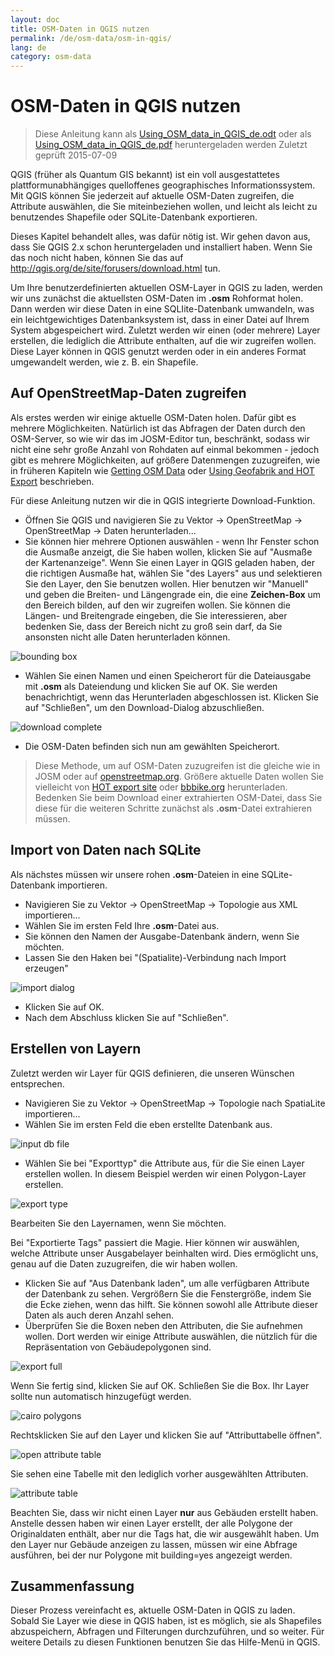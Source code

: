 ```yaml
---
layout: doc
title: OSM-Daten in QGIS nutzen
permalink: /de/osm-data/osm-in-qgis/
lang: de
category: osm-data
---
```


OSM-Daten in QGIS nutzen
=================

> Diese Anleitung kann als [Using_OSM_data_in_QGIS_de.odt](/files/Using_OSM_data_in_QGIS_de.odt) oder als [Using_OSM_data_in_QGIS_de.pdf](/files/Using_OSM_data_in_QGIS_de.pdf) heruntergeladen werden
> Zuletzt geprüft 2015-07-09

QGIS (früher als Quantum GIS bekannt) ist ein voll ausgestattetes plattformunabhängiges quelloffenes geographisches Informationssystem. Mit QGIS können Sie jederzeit auf aktuelle OSM-Daten zugreifen, die Attribute auswählen, die Sie miteinbeziehen wollen, und leicht als leicht zu benutzendes Shapefile oder SQLite-Datenbank exportieren.

Dieses Kapitel behandelt alles, was dafür nötig ist. Wir gehen davon aus, dass Sie QGIS 2.x schon heruntergeladen und installiert haben. Wenn Sie das noch nicht haben, können Sie das auf <http://qgis.org/de/site/forusers/download.html> tun.

Um Ihre benutzerdefinierten aktuellen OSM-Layer in QGIS zu laden, werden wir uns zunächst die aktuellsten OSM-Daten im **.osm** Rohformat holen. Dann werden wir diese Daten in eine SQLIite-Datenbank umwandeln, was ein leichtgewichtiges Datenbanksystem ist, dass in einer Datei auf Ihrem System abgespeichert wird. Zuletzt werden wir einen (oder mehrere) Layer erstellen, die lediglich die Attribute enthalten, auf die wir zugreifen wollen. Diese Layer können in QGIS genutzt werden oder in ein anderes Format umgewandelt werden, wie z. B. ein Shapefile.

Auf OpenStreetMap-Daten zugreifen
---------------------------

Als erstes werden wir einige aktuelle OSM-Daten holen. Dafür gibt es mehrere Möglichkeiten. Natürlich ist das Abfragen der Daten durch den OSM-Server, so wie wir das im JOSM-Editor tun, beschränkt, sodass wir nicht eine sehr große Anzahl von Rohdaten auf einmal bekommen - jedoch gibt es mehrere Möglichkeiten, auf größere Datenmengen zuzugreifen, wie
in früheren Kapiteln wie [Getting OSM Data](/de/osm-data/getting-data) oder [Using Geofabrik and HOT Export](/en/osm-data/geofabrik-and-hot-export) beschrieben.

Für diese Anleitung nutzen wir die in QGIS integrierte Download-Funktion.

- Öffnen Sie QGIS und navigieren Sie zu Vektor -> OpenStreetMap -> OpenStreetMap -> Daten herunterladen...
- Sie können hier mehrere Optionen auswählen - wenn Ihr Fenster schon die Ausmaße anzeigt, 	die Sie haben wollen, klicken Sie auf "Ausmaße der Kartenanzeige". Wenn Sie einen Layer in QGIS geladen haben, der die richtigen Ausmaße hat, wählen Sie "des Layers" aus und selektieren Sie den Layer, den Sie benutzen wollen. Hier benutzen wir "Manuell" und geben die Breiten- und Längengrade ein, die eine **Zeichen-Box** um den Bereich bilden, auf den wir 	zugreifen wollen. Sie können die Längen- und Breitengrade eingeben, die Sie interessieren, aber bedenken Sie, dass der Bereich nicht zu groß sein darf, da Sie ansonsten nicht alle Daten herunterladen können.

![bounding box][]

- Wählen Sie einen Namen und einen Speicherort für die Dateiausgabe mit **.osm** als Dateiendung und klicken Sie auf OK.
Sie werden benachrichtigt, wenn das Herunterladen abgeschlossen ist. Klicken Sie auf "Schließen", um den Download-Dialog abzuschließen.

![download complete][]

- Die OSM-Daten befinden sich nun am gewählten Speicherort.

> Diese Methode, um auf OSM-Daten zuzugreifen ist die gleiche wie in JOSM oder auf [openstreetmap.org](https://www.openstreetmap.org). Größere aktuelle Daten wollen Sie vielleicht von [HOT export site](http://export.hotosm.org) oder [bbbike.org](http://extract.bbbike.org/) herunterladen. Bedenken Sie beim Download einer extrahierten OSM-Datei, dass Sie diese für die weiteren Schritte zunächst als **.osm**-Datei extrahieren müssen.


Import von Daten nach SQLite
---------------------------

Als nächstes müssen wir unsere rohen **.osm**-Dateien in eine SQLite-Datenbank importieren.

- Navigieren Sie zu Vektor -> OpenStreetMap -> Topologie aus XML importieren...
- Wählen Sie im ersten Feld Ihre **.osm**-Datei aus.
- Sie können den Namen der Ausgabe-Datenbank ändern, wenn Sie möchten.
- Lassen Sie den Haken bei "(Spatialite)-Verbindung nach Import erzeugen"

![import dialog][]

- Klicken Sie auf OK.
- Nach dem Abschluss klicken Sie auf "Schließen".


Erstellen von Layern
--------------

Zuletzt werden wir Layer für QGIS definieren, die unseren Wünschen entsprechen.

- Navigieren Sie zu Vektor -> OpenStreetMap -> Topologie nach SpatiaLite importieren...
- Wählen Sie im ersten Feld die eben erstellte Datenbank aus.

![input db file][]

- Wählen Sie bei "Exporttyp" die Attribute aus, für die Sie einen Layer erstellen wollen. In diesem Beispiel werden wir einen Polygon-Layer erstellen.

![export type][]

Bearbeiten Sie den Layernamen, wenn Sie möchten.

Bei "Exportierte Tags" passiert die Magie. Hier können wir auswählen, welche Attribute unser Ausgabelayer beinhalten wird. Dies ermöglicht uns, genau auf die Daten zuzugreifen, die wir haben wollen.

- Klicken Sie auf "Aus Datenbank laden", um alle verfügbaren Attribute der Datenbank zu sehen. Vergrößern Sie die Fenstergröße, indem Sie die Ecke ziehen, wenn das hilft. Sie können sowohl alle Attribute dieser Daten als auch deren Anzahl  sehen.
- Überprüfen Sie die Boxen neben den Attributen, die Sie aufnehmen wollen. Dort werden wir einige Attribute auswählen, die nützlich für die Repräsentation von Gebäudepolygonen sind.

![export full][]

Wenn Sie fertig sind, klicken Sie auf OK. Schließen Sie die Box. Ihr Layer sollte nun automatisch hinzugefügt werden.

![cairo polygons][]

Rechtsklicken Sie auf den Layer und klicken Sie auf "Attributtabelle öffnen".

![open attribute table][]

Sie sehen eine Tabelle mit den lediglich vorher ausgewählten Attributen.

![attribute table][]

Beachten Sie, dass wir nicht einen Layer **nur** aus Gebäuden erstellt haben. Anstelle dessen haben wir einen Layer erstellt, der alle Polygone der Originaldaten enthält, aber nur die Tags hat, die wir ausgewählt haben. Um den Layer nur Gebäude anzeigen zu lassen, müssen wir eine Abfrage ausführen, bei der nur Polygone mit building=yes angezeigt werden.


Zusammenfassung
-------

Dieser Prozess vereinfacht es, aktuelle OSM-Daten in QGIS zu laden. Sobald Sie Layer wie diese in QGIS haben, ist es möglich, sie als Shapefiles abzuspeichern, Abfragen und Filterungen durchzuführen, und so weiter. Für weitere Details zu diesen Funktionen benutzen Sie das Hilfe-Menü in QGIS.


[bounding box]: /images/osm-data/bounding_box.de.png
[download complete]: /images/osm-data/download_complete.de.png
[import dialog]: /images/osm-data/import_dialog.de.png
[input db file]: /images/osm-data/input_db_file.de.png
[export type]: /images/osm-data/export_type.de.png
[export full]: /images/osm-data/export_full.de.png
[cairo polygons]: /images/osm-data/cairo_polygons.de.png
[open attribute table]: /images/osm-data/open_attribute_table.de.png
[attribute table]: /images/osm-data/attribute_table.de.png

